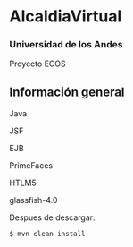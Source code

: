 AlcaldiaVirtual
=====================

### Universidad de los Andes
Proyecto ECOS

## Información general

Java

JSF

EJB

PrimeFaces

HTLM5

glassfish-4.0

Despues de descargar:

```bash
$ mvn clean install
```
